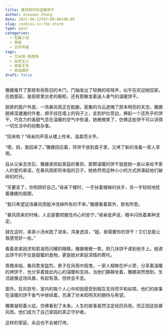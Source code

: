 ```yaml
---
title: 暴风雨中的温暖饼干
author: Xiaowen Zhang
date: 2021-06-12T07:00:00+08:00
slug: cookies-in-the-storm
type: post
categories:
  - 短篇小说
  - 家庭
  - 文学风格
tags:
  - 艾米莉·勃朗特
  - 自然主义
  - 家庭关系
  - 命运曲折
draft: false
---
```


雅娜推开了那扇有些陈旧的木门，门轴发出了轻微的吱呀声，似乎在欢迎她回家。在她面前，是厨房里古老的橱柜，还有那散发着迷人香气的温暖饼干。

厨房的窗户外面，一场暴风雨正在酝酿，密集的乌云遮掩了原本明亮的天空。雅娜脱掉湿漉漉的外套，顺手挂在墙上的钩子上，走到炉灶旁边，捧起一个还热乎的饼干。巧克力的香甜气息在温暖的空气中弥漫，她微微笑了，仿佛这些饼干可以消弭一切生活中的纷繁杂事。

“回来啦？”母亲的声音从楼上传来，温柔而关怀。

“嗯，妈，我回来了。”雅娜回应着，将饼干放到盘子里，又烤了新的准备一家人享用。

自从父亲去世后，雅娜承担起家庭的重担，那颗温暖的饼干就是她一直以来给予家人的爱的承诺。在暴风雨即将来临的日子，她依然用这种小小的方式拼凑起他们破碎的时光。

“天要变了，你照顾好自己。”母亲下楼时，一手扶着楼梯的扶手，另一手轻轻地抚着雅娜的肩膀。

“我只希望这场暴风雨能冲洗掉所有的不幸。”雅娜看着窗外，若有所思。

“暴风雨来的时候，人总是要把握住内心的安宁。”母亲低声说，眼中闪烁着某种坚定。

就在这时，弟弟小汤米跑了进来，浑身透湿，“姐，我需要你的饼干！它们总能让我感觉好一些。”

看着弟弟因求知若渴而闪耀的眼睛，雅娜微微一笑，把几块饼干递到他手上。她递出饼干的不仅是甜蜜的食物，更是她对家庭深情的寄托。

夜晚来临，暴风愈发猛烈，房子在风雨中摇曳，一家人相聚在炉火旁，分享着温暖的烤饼干，也分享着彼此内心的温暖和支持。当他们静静坐着，雅娜突然想到，生活就像这场风暴，有起有落，但终会平息。

窗外，狂风怒号，室内的每个人心中却因感受到相互支持而平和如常。他们的故事在温暖的饼干香气中继续着，充满了对未知明天的期待与希望。

雅娜凝视着火焰，仿佛看到了未来。人生的故事虽然注定经历风雨，但正因这些暴风雨，他们成为了自己家园的真正守护者。

这样的家庭，永远也不会被打垮。